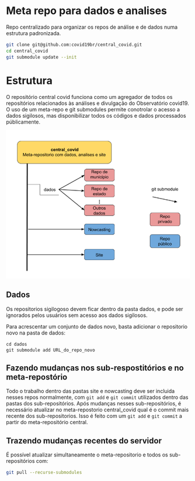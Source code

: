 # Meta repo para dados e analises

Repo centralizado para organizar os repos de análise e de dados numa estrutura padronizada.

```bash
git clone git@github.com:covid19br/central_covid.git
cd central_covid
git submodule update --init
```


# Estrutura

O repositório central covid funciona como um agregador de todos os reposítórios relacionados às análises e divulgação do Observatório covid19. O uso de um meta-repo e git submodules permite conotrolar o acesso a dados sigilosos, mas disponibilizar todos os códigos e dados processados públicamente.

![Estrutura do repo central_covid](central_covid.png)

## Dados

Os repositorios sigilogoso devem ficar dentro da pasta dados, e pode ser ignorados pelos usuários sem acesso aos dados sigilosos. 

Para acrescentar um conjunto de dados novo, basta adicionar o repositorio novo na pasta de dados:

```
cd dados
git submodule add URL_do_repo_novo
```

## Fazendo mudanças nos sub-respostitórios e no meta-repostório

Todo o trabalho dentro das pastas site e nowcasting deve ser incluida nesses repos normalmente, com ```git add``` e ```git commit``` utilizados dentro das pastas dos sub-repositórios. Após mudanças nesses sub-repositórios, é necessário atualizar no meta-repostorio central_covid qual é o commit mais recente dos sub-repositorios. Isso é feito com um ```git add``` e ```git commit``` a partir do meta-repositório central.

## Trazendo mudanças recentes do servidor

É possível atualizar simultaneamente o meta-repositorio e todos os sub-repositórios com:

```bash
git pull --recurse-submodules
```
